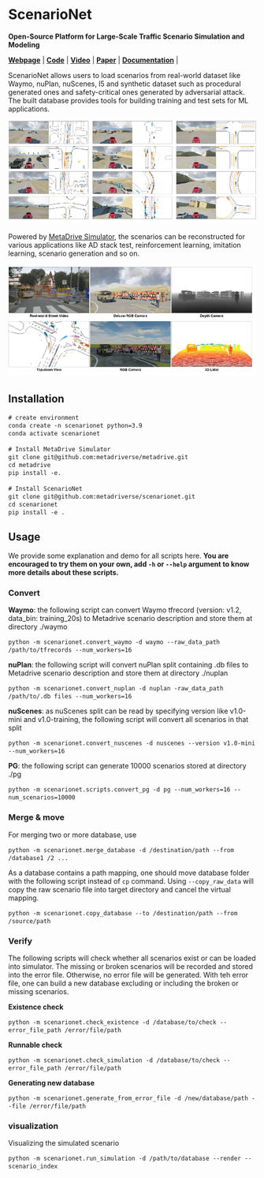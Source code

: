 # ScenarioNet

**Open-Source Platform for Large-Scale Traffic Scenario Simulation and Modeling**

[**Webpage**](https://metadriverse.github.io/scenarionet/) |
[**Code**](https://github.com/metadriverse/scenarionet) |
[**Video**](https://youtu.be/3bOqswXP6OA) |
[**Paper**](http://arxiv.org/abs/2306.12241) |
[**Documentation**](https://scenarionet.readthedocs.io/en/latest/) |

ScenarioNet allows users to load scenarios from real-world dataset like Waymo, nuPlan, nuScenes, l5 and synthetic 
dataset such as procedural generated ones and safety-critical ones generated by adversarial attack.
The built database provides tools for building training and test sets for ML applications.  

![scenarios](docs/asset/scenarios.png)

Powered by [MetaDrive Simulator](https://github.com/metadriverse/metadrive), the scenarios can be reconstructed for
various applications like AD stack test, reinforcement learning, imitation learning, scenario generation and so on.

![sensors](docs/asset/sensor.png)


## Installation

```
# create environment
conda create -n scenarionet python=3.9
conda activate scenarionet

# Install MetaDrive Simulator
git clone git@github.com:metadriverse/metadrive.git
cd metadrive
pip install -e.

# Install ScenarioNet
git clone git@github.com:metadriverse/scenarionet.git
cd scenarionet
pip install -e .
```

## Usage

We provide some explanation and demo for all scripts here.
**You are encouraged to try them on your own, add ```-h``` or ```--help``` argument to know more details about these
scripts.**

### Convert

**Waymo**: the following script can convert Waymo tfrecord (version: v1.2, data_bin: training_20s) to Metadrive scenario 
description and store them at directory ./waymo

```
python -m scenarionet.convert_waymo -d waymo --raw_data_path /path/to/tfrecords --num_workers=16
```

**nuPlan**: the following script will convert nuPlan split containing .db files to Metadrive scenario description and
store them at directory ./nuplan

```
python -m scenarionet.convert_nuplan -d nuplan -raw_data_path /path/to/.db files --num_workers=16
```

**nuScenes**: as nuScenes split can be read by specifying version like v1.0-mini and v1.0-training, the following script
will convert all scenarios in that split

```
python -m scenarionet.convert_nuscenes -d nuscenes --version v1.0-mini --num_workers=16
```

**PG**: the following script can generate 10000 scenarios stored at directory ./pg

```
python -m scenarionet.scripts.convert_pg -d pg --num_workers=16 --num_scenarios=10000
```

### Merge & move

For merging two or more database, use

```
python -m scenarionet.merge_database -d /destination/path --from /database1 /2 ... 
```

As a database contains a path mapping, one should move database folder with the following script instead of ```cp```
command.
Using ```--copy_raw_data``` will copy the raw scenario file into target directory and cancel the virtual mapping.

```
python -m scenarionet.copy_database --to /destination/path --from /source/path
```

### Verify

The following scripts will check whether all scenarios exist or can be loaded into simulator.
The missing or broken scenarios will be recorded and stored into the error file. Otherwise, no error file will be
generated.
With teh error file, one can build a new database excluding or including the broken or missing scenarios.

**Existence check**

```
python -m scenarionet.check_existence -d /database/to/check --error_file_path /error/file/path
```

**Runnable check**

```
python -m scenarionet.check_simulation -d /database/to/check --error_file_path /error/file/path
```

**Generating new database**

```
python -m scenarionet.generate_from_error_file -d /new/database/path --file /error/file/path
```

### visualization

Visualizing the simulated scenario

```
python -m scenarionet.run_simulation -d /path/to/database --render --scenario_index
```

